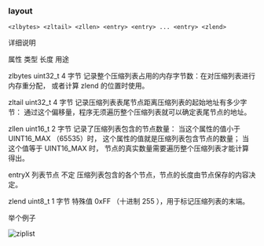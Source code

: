 ### layout
```
<zlbytes> <zltail> <zllen> <entry> <entry> ... <entry> <zlend>
```

详细说明

属性	类型	长度	用途

zlbytes	uint32_t	4 字节	记录整个压缩列表占用的内存字节数：在对压缩列表进行内存重分配， 或者计算 zlend 的位置时使用。

zltail	uint32_t	4 字节	记录压缩列表表尾节点距离压缩列表的起始地址有多少字节： 通过这个偏移量，程序无须遍历整个压缩列表就可以确定表尾节点的地址。

zllen	uint16_t	2 字节	记录了压缩列表包含的节点数量： 当这个属性的值小于 UINT16_MAX （65535）时， 这个属性的值就是压缩列表包含节点的数量； 当这个值等于 UINT16_MAX 时， 节点的真实数量需要遍历整个压缩列表才能计算得出。

entryX	列表节点	不定	压缩列表包含的各个节点，节点的长度由节点保存的内容决定。

zlend	uint8_t	1 字节	特殊值 0xFF （十进制 255 ），用于标记压缩列表的末端。

举个例子

![ziplist](https://github.com/snailshen2014/redis-learning/blob/master/%E6%95%B0%E6%8D%AE%E7%BB%93%E6%9E%84/ziplist.jpg)
